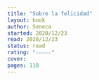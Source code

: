```yaml
---
title: "Sobre la felicidad"
layout: book
author: Seneca
started: 2020/12/23
read: 2020/12/23
status: read
rating: "☆☆☆☆☆"
cover: 
pages: 118
---
```

